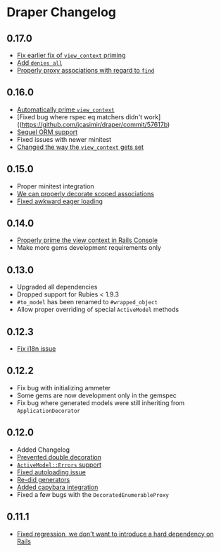 # Draper Changelog

## 0.17.0

* [Fix earlier fix of `view_context` priming](https://github.com/jcasimir/draper/commit/5da44336)
* [Add `denies_all`](https://github.com/jcasimir/draper/commit/148e732)
* [Properly proxy associations with regard to `find`](https://github.com/jcasimir/draper/commit/d46d19205e)

## 0.16.0

* [Automatically prime `view_context`](https://github.com/jcasimir/draper/commit/057ab4e8)
* [Fixed bug where rspec eq matchers didn't work]((https://github.com/jcasimir/draper/commit/57617b)
* [Sequel ORM support](https://github.com/jcasimir/draper/commit/7d4942)
* Fixed issues with newer minitest
* [Changed the way the `view_context` gets set](https://github.com/jcasimir/draper/commit/0b03d9c)

## 0.15.0

* Proper minitest integration
* [We can properly decorate scoped associations](https://github.com/jcasimir/draper/issues/223)
* [Fixed awkward eager loading](https://github.com/jcasimir/draper/commit/7dc3510b)

## 0.14.0

* [Properly prime the view context in Rails Console](https://github.com/jcasimir/draper/commit/738074f)
* Make more gems development requirements only

## 0.13.0

* Upgraded all dependencies
* Dropped support for Rubies < 1.9.3
* `#to_model` has been renamed to `#wrapped_object`
* Allow proper overriding of special `ActiveModel` methods

## 0.12.3

* [Fix i18n issue](https://github.com/jcasimir/draper/issues/202)

## 0.12.2

* Fix bug with initializing ammeter
* Some gems are now development only in the gemspec
* Fix bug where generated models were still inheriting from `ApplicationDecorator`

## 0.12.0

* Added Changelog
* [Prevented double decoration](https://github.com/jcasimir/draper/issues/173)
* [`ActiveModel::Errors` support](https://github.com/jcasimir/draper/commit/19496f0c)
* [Fixed autoloading issue](https://github.com/jcasimir/draper/issues/188)
* [Re-did generators](https://github.com/jcasimir/draper/commit/9155e58f)
* [Added capybara integration](https://github.com/jcasimir/draper/commit/57c8678e)
* Fixed a few bugs with the `DecoratedEnumerableProxy`

## 0.11.1

* [Fixed regression, we don't want to introduce a hard dependency on Rails](https://github.com/jcasimir/draper/issues/107)
